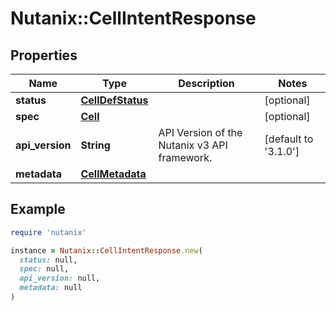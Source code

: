 # Nutanix::CellIntentResponse

## Properties

| Name | Type | Description | Notes |
| ---- | ---- | ----------- | ----- |
| **status** | [**CellDefStatus**](CellDefStatus.md) |  | [optional] |
| **spec** | [**Cell**](Cell.md) |  | [optional] |
| **api_version** | **String** | API Version of the Nutanix v3 API framework. | [default to &#39;3.1.0&#39;] |
| **metadata** | [**CellMetadata**](CellMetadata.md) |  |  |

## Example

```ruby
require 'nutanix'

instance = Nutanix::CellIntentResponse.new(
  status: null,
  spec: null,
  api_version: null,
  metadata: null
)
```

